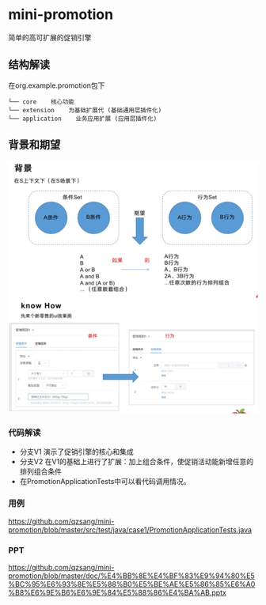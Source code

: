 # mini-promotion
简单的高可扩展的促销引擎

## 结构解读
在org.example.promotion包下
```
└── core    核心功能
└── extension    为基础扩展代 (基础通用层插件化)
└── application    业务应用扩展 (应用层插件化)
```
## 背景和期望
![期望](https://github.com/qzsang/mini-promotion/blob/master/doc/1.png)
![期望ui](https://github.com/qzsang/mini-promotion/blob/master/doc/2.png)

### 代码解读
- 分支V1 演示了促销引擎的核心和集成
- 分支V2 在V1的基础上进行了扩展：加上组合条件，使促销活动能新增任意的排列组合条件
- 在PromotionApplicationTests中可以看代码调用情况。

### 用例
https://github.com/qzsang/mini-promotion/blob/master/src/test/java/case1/PromotionApplicationTests.java

### PPT
https://github.com/qzsang/mini-promotion/blob/master/doc/%E4%BB%8E%E4%BF%83%E9%94%80%E5%BC%95%E6%93%8E%E5%88%B0%E5%BE%AE%E5%86%85%E6%A0%B8%E6%9E%B6%E6%9E%84%E5%88%86%E4%BA%AB.pptx
